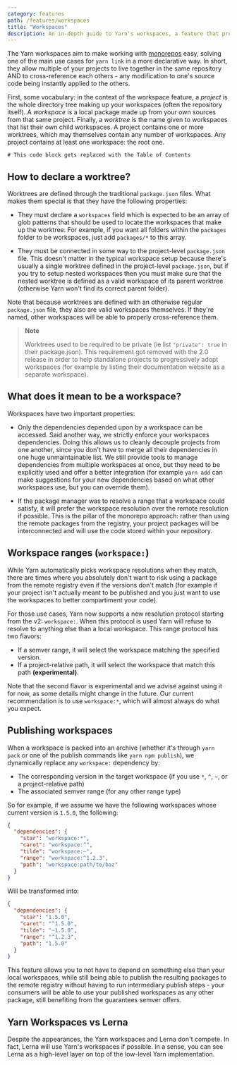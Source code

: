 ```yaml
---
category: features
path: /features/workspaces
title: "Workspaces"
description: An in-depth guide to Yarn's workspaces, a feature that provides an easy way to store multiple packages inside the same project.
---
```


The Yarn workspaces aim to make working with [monorepos](/advanced/lexicon#monorepository) easy, solving one of the main use cases for `yarn link` in a more declarative way. In short, they allow multiple of your projects to live together in the same repository AND to cross-reference each others - any modification to one's source code being instantly applied to the others.

First, some vocabulary: in the context of the workspace feature, a *project* is the whole directory tree making up your workspaces (often the repository itself). A *workspace* is a local package made up from your own sources from that same project. Finally, a *worktree* is the name given to workspaces that list their own child workspaces. A project contains one or more worktrees, which may themselves contain any number of workspaces. Any project contains at least one workspace: the root one.

```toc
# This code block gets replaced with the Table of Contents
```

## How to declare a worktree?

Worktrees are defined through the traditional `package.json` files. What makes them special is that they have the following properties:

- They must declare a `workspaces` field which is expected to be an array of glob patterns that should be used to locate the workspaces that make up the worktree. For example, if you want all folders within the `packages` folder to be workspaces, just add `packages/*` to this array.

- They must be connected in some way to the project-level `package.json` file. This doesn't matter in the typical workspace setup because there's usually a single worktree defined in the project-level `package.json`, but if you try to setup nested workspaces then you must make sure that the nested worktree is defined as a valid workspace of its parent worktree (otherwise Yarn won't find its correct parent folder).

Note that because worktrees are defined with an otherwise regular `package.json` file, they also are valid workspaces themselves. If they're named, other workspaces will be able to properly cross-reference them.

> **Note**
>
> Worktrees used to be required to be private (ie list `"private": true` in their package.json). This requirement got removed with the 2.0 release in order to help standalone projects to progressively adopt workspaces (for example by listing their documentation website as a separate workspace).

## What does it mean to be a workspace?

Workspaces have two important properties:

- Only the dependencies depended upon by a workspace can be accessed. Said another way, we strictly enforce your workspaces dependencies. Doing this allows us to cleanly decouple projects from one another, since you don't have to merge all their dependencies in one huge unmaintainable list. We still provide tools to manage dependencies from multiple workspaces at once, but they need to be explicitly used and offer a better integration (for example `yarn add` can make suggestions for your new dependencies based on what other workspaces use, but you can override them).

- If the package manager was to resolve a range that a workspace could satisfy, it will prefer the workspace resolution over the remote resolution if possible. This is the pillar of the monorepo approach: rather than using the remote packages from the registry, your project packages will be interconnected and will use the code stored within your repository.

## Workspace ranges (`workspace:`)

While Yarn automatically picks workspace resolutions when they match, there are times where you absolutely don't want to risk using a package from the remote registry even if the versions don't match (for example if your project isn't actually meant to be published and you just want to use the workspaces to better compartiment your code).

For those use cases, Yarn now supports a new resolution protocol starting from the v2: `workspace:`. When this protocol is used Yarn will refuse to resolve to anything else than a local workspace. This range protocol has two flavors:

  - If a semver range, it will select the workspace matching the specified version.
  - If a project-relative path, it will select the workspace that match this path **(experimental)**.

Note that the second flavor is experimental and we advise against using it for now, as some details might change in the future. Our current recommendation is to use `workspace:*`, which will almost always do what you expect.

## Publishing workspaces

When a workspace is packed into an archive (whether it's through `yarn pack` or one of the publish commands like `yarn npm publish`), we dynamically replace any `workspace:` dependency by:

  - The corresponding version in the target workspace (if you use `*`, `^`, `~`, or a project-relative path)
  - The associated semver range (for any other range type)

So for example, if we assume we have the following workspaces whose current version is `1.5.0`, the following:

```json
{
  "dependencies": {
    "star": "workspace:*",
    "caret": "workspace:^",
    "tilde": "workspace:~",
    "range": "workspace:^1.2.3",
    "path": "workspace:path/to/baz"
  }
}
```

Will be transformed into:

```json
{
  "dependencies": {
    "star": "1.5.0",
    "caret": "^1.5.0",
    "tilde": "~1.5.0",
    "range": "^1.2.3",
    "path": "1.5.0"
  }
}
```

This feature allows you to not have to depend on something else than your local workspaces, while still being able to publish the resulting packages to the remote registry without having to run intermediary publish steps - your consumers will be able to use your published workspaces as any other package, still benefiting from the guarantees semver offers.

## Yarn Workspaces vs Lerna

Despite the appearances, the Yarn workspaces and Lerna don't compete. In fact, Lerna will use Yarn's workspaces if possible. In a sense, you can see Lerna as a high-level layer on top of the low-level Yarn implementation.
